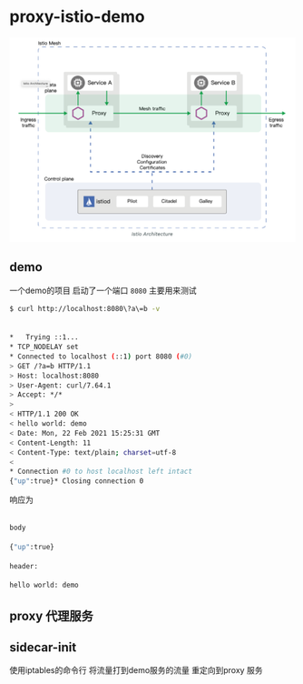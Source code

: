 # proxy-istio-demo

![img.png](img.png)

## demo
一个demo的项目
启动了一个端口 `8080` 主要用来测试

```bash
$ curl http://localhost:8080\?a\=b -v


*   Trying ::1...
* TCP_NODELAY set
* Connected to localhost (::1) port 8080 (#0)
> GET /?a=b HTTP/1.1
> Host: localhost:8080
> User-Agent: curl/7.64.1
> Accept: */*
>
< HTTP/1.1 200 OK
< hello world: demo
< Date: Mon, 22 Feb 2021 15:25:31 GMT
< Content-Length: 11
< Content-Type: text/plain; charset=utf-8
<
* Connection #0 to host localhost left intact
{"up":true}* Closing connection 0

```

响应为

```bash

body

{"up":true}

header:

hello world: demo

```



## proxy 代理服务


## sidecar-init


使用iptables的命令行 将流量打到demo服务的流量 重定向到proxy 服务


